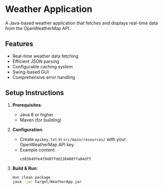 # Weather Application

A Java-based weather application that fetches and displays real-time data from the OpenWeatherMap API.


## Features

- Real-time weather data fetching
- Efficient JSON parsing
- Configurable caching system
- Swing-based GUI
- Comprehensive error handling

## Setup Instructions

1. **Prerequisites**:
   - Java 8 or higher
   - Maven (for building)

2. **Configuration**:
   - Create `apikey.txt` in `src/main/resources/` with your OpenWeatherMap API key
   - Example content:
     ```
     cd83649fe4f9407fdd238460ffa04dff
     ```

3. **Build & Run**:
   ```bash
   mvn clean package
   java -jar target/WeatherApp.jar
